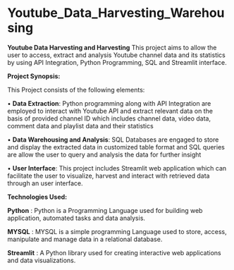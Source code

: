# Youtube_Data_Harvesting_Warehousing
**Youtube Data Harvesting and Harvesting**
This project aims to allow the user to access, extract and analysis Youtube channel data and its statistics by using API Integration, Python Programming, SQL and Streamlit interface.

**Project Synopsis:**

This Project consists of the following elements:

•	**Data Extraction**: Python programming along with API Integration are employed to interact with Youtube API and extract relevant data on the basis of provided channel ID which includes channel data, video data, comment data and playlist data and their statistics

•	**Data Warehousing and Analysis**: SQL Databases are engaged to store and display the extracted data in customized table format and SQL queries are allow the user to query and analysis the data for further insight

•	**User Interface**: This project includes Streamlit web application which can facilitate the user to visualize, harvest and interact with retrieved data through an user interface.

**Technologies Used:**

**Python**       : Python is a Programming Language used for building web application, automated tasks and data analysis.

**MYSQL**    : MYSQL is a simple programming Language used to store, access, manipulate and manage data in a relational database.

**Streamlit**    : A Python library used for creating interactive web applications and data visualizations.    
